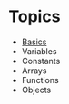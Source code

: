 # Topics #

* [Basics](javascript-basics.md)
* Variables
* Constants
* Arrays
* Functions
* Objects
